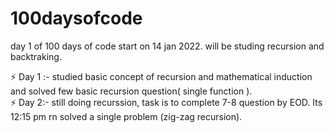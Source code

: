 # 100daysofcode
day 1 of 100 days of code start on 14 jan 2022. will be studing recursion and backtraking.  


⚡ Day 1 :- studied basic concept of recursion and mathematical induction and solved few basic recursion question( single function ).       
⚡ Day 2:- still doing recurssion, task is to complete 7-8 question by EOD. Its 12:15 pm rn solved a single problem (zig-zag recursion). 
